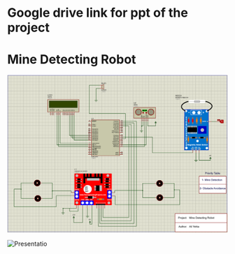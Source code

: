 # Google drive link for ppt of the project

# Mine Detecting Robot
![](Mine_Detecting_Robot/Mine_detecing_robot.png)

![Presentatio](https://drive.google.com/file/d/1kdMFZ_5dG3OyVscNsYe2DfzHFPky-_li/view?usp=sharing)
